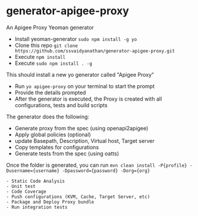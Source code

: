 # generator-apigee-proxy
An Apigee Proxy Yeoman generator

- Install yeoman-generator `sudo npm install -g yo`
- Clone this repo `git clone https://github.com/ssvaidyanathan/generator-apigee-proxy.git`
- Execute `npm install`
- Execute `sudo npm install . -g`

This should install a new yo generator called "Apigee Proxy"

- Run `yo apigee-proxy` on your terminal to start the prompt
- Provide the details prompted
- After the generator is executed, the Proxy is created with all configurations, tests and build scripts

The generator does the following:
- Generate proxy from the spec (using openapi2apigee)
- Apply global policies (optional)
- update Basepath, Description, Virtual host, Target server
- Copy templates for configurations
- Generate tests from the spec (using oatts)

Once the folder is generated, you can run 
`mvn clean install -P{profile} -Dusername={username} -Dpassword={password} -Dorg={org}` 
	
	- Static Code Analysis
	- Unit test
	- Code Coverage
	- Push configurations (KVM, Cache, Target Server, etc)
	- Package and Deploy Proxy bundle
	- Run integration tests